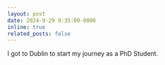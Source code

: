 ```yaml
---
layout: post
date: 2024-9-29 9:35:00-0000
inline: true
related_posts: false
---
```


I got to Dublin to start my journey as a PhD Student. 
